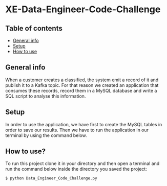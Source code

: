 # XE-Data-Engineer-Code-Challenge

## Table of contents
* [General info](#general-info)
* [Setup](#setup)
* [How to use](#how-to-use)

## General info
When a customer creates a classified, the system emit a record of it and publish it to a Kafka topic. For that reason we created an application that consumes these records, record them in a MySQL database and write a SQL script to analyse this information.
	
## Setup
In order to use the application, we have first to create the MySQL tables in order to save our results. Then we have to run the application in our terminal by using the command below.
	
## How to use?
To run this project clone it in your directory and then open a terminal and run the command below inside the directory you saved the project:

```
$ python Data_Engineer_Code_Challenge.py
```
